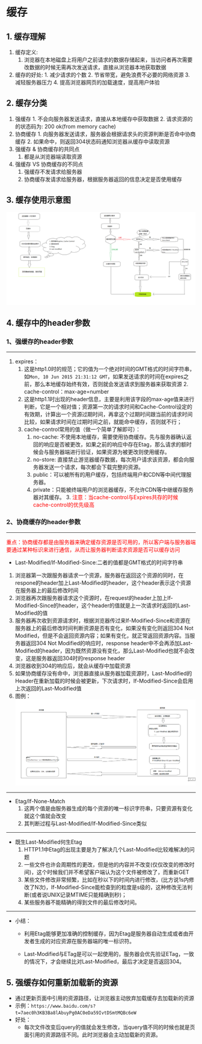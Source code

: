 # 缓存
## 1. 缓存理解
  1. 缓存定义:
        1. 浏览器在本地磁盘上将用户之前请求的数据存储起来，当访问者再次需要改数据的时候无需再次发送请求，直接从浏览器本地获取数据
  2. 缓存的好处:
          1. 减少请求的个数
        2. 节省带宽，避免浪费不必要的网络资源
        3. 减轻服务器压力
        4. 提高浏览器网页的加载速度，提高用户体验

## 2. 缓存分类
  1. 强缓存
          1. 不会向服务器发送请求，直接从本地缓存中获取数据
        2. 请求资源的的状态码为: 200 ok(from memory cache)
  2. 协商缓存
          1. 向服务器发送请求，服务器会根据请求头的资源判断是否命中协商缓存
        2. 如果命中，则返回304状态码通知浏览器从缓存中读取资源
  3. 强缓存 & 协商缓存的共同点
        1. 都是从浏览器端读取资源
  4. 强缓存 VS 协商缓存的不同点
     1. 强缓存不发请求给服务器
     2. 协商缓存发请求给服务器，根据服务器返回的信息决定是否使用缓存

## 3. 缓存使用示意图
![07_缓存示意图](06_缓存机制.assets/07_缓存示意图.png)
## 4. 缓存中的header参数
### 1、强缓存的header参数

----------

  1. expires：
        1. 这是http1.0时的规范；它的值为一个绝对时间的GMT格式的时间字符串，如```Mon, 10 Jun 2015 21:31:12 GMT```，如果发送请求的时间在expires之前，那么本地缓存始终有效，否则就会发送请求到服务器来获取资源
    2. cache-control：max-age=number
        1. 这是http1.1时出现的header信息，主要是利用该字段的max-age值来进行判断，它是一个相对值；资源第一次的请求时间和Cache-Control设定的有效期，计算出一个资源过期时间，再拿这个过期时间跟当前的请求时间比较，如果请求时间在过期时间之前，就能命中缓存，否则就不行；
        2. cache-control常用的值（做一个简单了解即可）：
            1. no-cache: 不使用本地缓存，需要使用协商缓存。先与服务器确认返回的响应是否被更改，如果之前的响应中存在Etag，那么请求的额时候会与服务器端进行验证，如果资源为被更改则使用缓存。
            2. no-store: 直接禁止游览器缓存数据，每次用户请求该资源，都会向服务器发送一个请求，每次都会下载完整的资源。
            3. public：可以被所有的用户缓存，包括终端用户和CDN等中间代理服务器。
            4. private：只能被终端用户的浏览器缓存，不允许CDN等中继缓存服务器对其缓存。
          3. <font color=red>注意：当cache-control与Expires共存的时候cache-control的优先级高</font>

### 2、协商缓存的header参数

----------

  <font color=red> 重点：协商缓存都是由服务器来确定缓存资源是否可用的，所以客户端与服务器端要通过某种标识来进行通信，从而让服务器判断请求资源是否可以缓存访问</font>

  * Last-Modified/If-Modified-Since:二者的值都是GMT格式的时间字符串
   1.  浏览器第一次跟服务器请求一个资源，服务器在返回这个资源的同时，在respone的header加上Last-Modified的header，这个header表示这个资源在服务器上的最后修改时间
   2. 浏览器再次跟服务器请求这个资源时，在request的header上加上If-Modified-Since的header，这个header的值就是上一次请求时返回的Last-Modified的值
   3. 服务器再次收到资源请求时，根据浏览器传过来If-Modified-Since和资源在服务器上的最后修改时间判断资源是否有变化，如果没有变化则返回304 Not Modified，但是不会返回资源内容；如果有变化，就正常返回资源内容。当服务器返回304 Not Modified的响应时，response header中不会再添加Last-Modified的header，因为既然资源没有变化，那么Last-Modified也就不会改变，这是服务器返回304时的response header
   4. 浏览器收到304的响应后，就会从缓存中加载资源
   5. 如果协商缓存没有命中，浏览器直接从服务器加载资源时，Last-Modified的Header在重新加载的时候会被更新，下次请求时，If-Modified-Since会启用上次返回的Last-Modified值
   6. 图例：![image-20210321133425881](06_缓存机制.assets/image-20210321133425881.png)

-----------
   * Etag/If-None-Match
     1. 这两个值是由服务器生成的每个资源的唯一标识字符串，只要资源有变化就这个值就会改变
     2. 其判断过程与Last-Modified/If-Modified-Since类似
     
-----------
  * 既生Last-Modified何生Etag
    1. HTTP1.1中Etag的出现主要是为了解决几个Last-Modified比较难解决的问题
    2. 一些文件也许会周期性的更改，但是他的内容并不改变(仅仅改变的修改时间)，这个时候我们并不希望客户端认为这个文件被修改了，而重新GET
    3. 某些文件修改非常频繁，比如在秒以下的时间内进行修改，(比方说1s内修改了N次)，If-Modified-Since能检查到的粒度是s级的，这种修改无法判断(或者说UNIX记录MTIME只能精确到秒)；
    4. 某些服务器不能精确的得到文件的最后修改时间。
    
-----------
  * 小结：
    * 利用Etag能够更加准确的控制缓存，因为Etag是服务器自动生成或者由开发者生成的对应资源在服务器端的唯一标识符。

    * Last-Modified与ETag是可以一起使用的，服务器会优先验证ETag，一致的情况下，才会继续比对Last-Modified，最后才决定是否返回304。

## 5. 强缓存如何重新加载新的资源
  * 通过更新页面中引用的资源路径，让浏览器主动放弃加载缓存去加载新的资源
  * 示例：```https://www.baidu.com/s?t=7aec0h3KB3Ba8lAbuyPg0AC0eDa59IvtDSmtMQBc6eW ```
  * 好处：
    * 每次文件改变后query的值就会发生修改，当query值不同的时候也就是页面引用的资源路径不同。此时浏览器会主动加载新的资源。